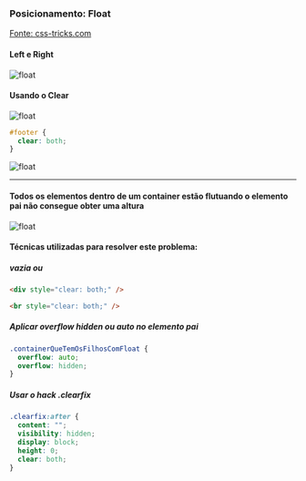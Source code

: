 
### Posicionamento: Float

[Fonte: css-tricks.com](https://css-tricks.com/almanac/properties/f/float/)

#### Left e Right

![float](https://cdn.css-tricks.com/wp-content/csstricks-uploads/web-text-wrap.png)

#### Usando o Clear

![float](https://css-tricks.com/wp-content/csstricks-uploads/unclearedfooter.png)

```css
#footer {
  clear: both;
}
```

![float](https://css-tricks.com/wp-content/csstricks-uploads/clearedfooter.png)

------

#### Todos os elementos dentro de um container estão flutuando o elemento pai não consegue obter uma altura

![float](https://css-tricks.com/wp-content/csstricks-uploads/collapse.png)

#### Técnicas utilizadas para resolver este problema:

##### <div /> vazia ou <br />

```html
<div style="clear: both;" />

<br style="clear: both;" />
```

##### Aplicar overflow hidden ou auto no elemento pai

```css
.containerQueTemOsFilhosComFloat {
  overflow: auto;
  overflow: hidden;
}
```

##### Usar o hack .clearfix

```css
.clearfix:after {
  content: "";
  visibility: hidden;
  display: block;
  height: 0;
  clear: both;
}
```
